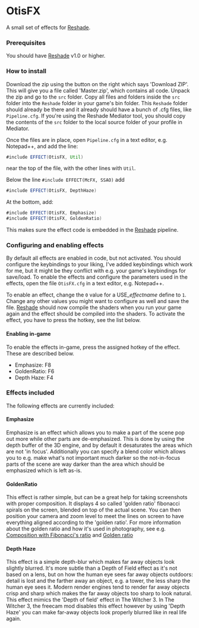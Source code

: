 # OtisFX
A small set of effects for [Reshade](http://reshade.me). 

### Prerequisites
You should have [Reshade](http://reshade.me) v1.0 or higher.

### How to install
Download the zip using the button on the right which says 'Download ZIP'. This will give you a file called 'Master.zip', which contains all code. Unpack the zip and go to the `src` folder. Copy all files and folders inside the `src` folder into the `Reshade` folder in your game's bin folder. This `Reshade` folder should already be there and it already should have a bunch of .cfg files, like `Pipeline.cfg`. If you're using the Reshade Mediator tool, you should copy the contents of the `src` folder to the local source folder of your profile in Mediator. 

Once the files are in place, open `Pipeline.cfg` in a text editor, e.g. Notepad++, and add the line:
``` java
#include EFFECT(OtisFX, Util)
```

near the top of the file, with the other lines with `Util`. 

Below the line `#include EFFECT(McFX, SSAO)` add
``` java
#include EFFECT(OtisFX, DepthHaze)
```

At the bottom, add:
``` java
#include EFFECT(OtisFX, Emphasize)
#include EFFECT(OtisFX, GoldenRatio)
```

This makes sure the effect code is embedded in the [Reshade](http://reshade.me) pipeline.

### Configuring and enabling effects
By default all effects are enabled in code, but not activated. You should configure the keybindings to your liking, I've added keybindings which work for me, but it might be they conflict with e.g. your game's keybindings for save/load. To enable the effects and configure the parameters used in the effects, open the file `OtisFX.cfg` in a text editor, e.g. Notepad++. 

To enable an effect, change the `0` value for a USE_*effectname* define to `1`. Change any other values you might want to configure as well and save the file. [Reshade](http://reshade.me) should now compile the shaders when you run your game again and the effect should be compiled into the shaders. To activate the effect, you have to press the hotkey, see the list below. 

#### Enabling in-game
To enable the effects in-game, press the assigned hotkey of the effect. These are described below.

 * Emphasize: F8
 * GoldenRatio: F6
 * Depth Haze: F4
 
### Effects included
The following effects are currently included: 

#### Emphasize
Emphasize is an effect which allows you to make a part of the scene pop out more while other parts are de-emphasized. This is done by using the depth buffer of the 3D engine, and by default it desaturates the areas which are not 'in focus'. Additionally you can specify a blend color which allows you to e.g. make what's not important much darker so the not-in-focus parts of the scene are way darker than the area which should be emphasized which is left as-is. 

#### GoldenRatio
This effect is rather simple, but can be a great help for taking screenshots with proper composition. It displays 4 so called 'golden ratio' fibonacci spirals on the screen, blended on top of the actual scene. You can then position your camera and zoom level to meet the lines on screen to have everything aligned according to the 'golden ratio'. For more information about the golden ratio and how it's used in photography, see e.g. [Composition with Fibonacci's ratio](http://digital-photography-school.com/divine-composition-with-fibonaccis-ratio-the-rule-of-thirds-on-steroids/) and [Golden ratio](https://en.wikipedia.org/wiki/Golden_ratio)

#### Depth Haze
This effect is a simple depth-blur which makes far away objects look slightly blurred. It's more subtle than a Depth of Field effect as it's not based on a lens, but on how the human eye sees far away objects outdoors: detail is lost and the farther away an object, e.g. a tower, the less sharp the human eye sees it. Modern render engines tend to render far away objects crisp and sharp which makes the far away objects too sharp to look natural. This effect mimics the 'Depth of field' effect in The Witcher 3. In The Witcher 3, the freecam mod disables this effect however by using 'Depth Haze' you can make far-away objects look properly blurred like in real life again. 

